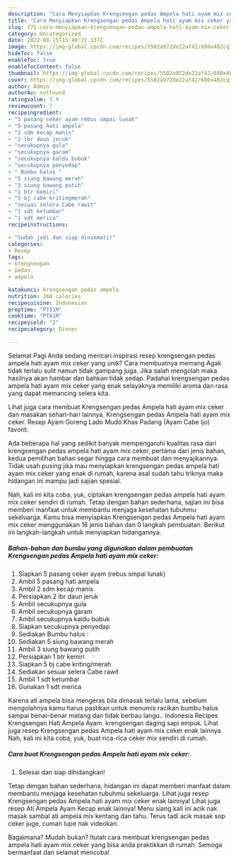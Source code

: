 ```yaml
---
description: "Cara Menyiapkan Krengsengan pedas Ampela hati ayam mix ceker yang Enak, Sempurna"
title: "Cara Menyiapkan Krengsengan pedas Ampela hati ayam mix ceker yang Enak, Sempurna"
slug: 771-cara-menyiapkan-krengsengan-pedas-ampela-hati-ayam-mix-ceker-yang-enak-sempurna
category: Uncategorized
date: 2022-08-15T15:40:21.137Z
image: https://img-global.cpcdn.com/recipes/5502a972de22af42/680x482cq70/krengsengan-pedas-ampela-hati-ayam-mix-ceker-foto-resep-utama.jpg
hideToc: false
enableToc: true
enableTocContent: false
thumbnail: https://img-global.cpcdn.com/recipes/5502a972de22af42/680x482cq70/krengsengan-pedas-ampela-hati-ayam-mix-ceker-foto-resep-utama.jpg
cover: https://img-global.cpcdn.com/recipes/5502a972de22af42/680x482cq70/krengsengan-pedas-ampela-hati-ayam-mix-ceker-foto-resep-utama.jpg
author: Admin
authorAv: notfound
ratingvalue: 3.9
reviewcount: 7
recipeingredient:
- "5 pasang ceker ayam rebus smpai lunak"
- "5 pasang hati ampela"
- "2 sdm kecap manis"
- "2 lbr daun jeruk"
- "secukupnya gula"
- "secukupnya garam"
- "secukupnya kaldu bubuk"
- "secukupnya penyedap"
- " Bumbu halus "
- "5 siung bawang merah"
- "3 siung bawang putih"
- "1 btr kemiri"
- "5 bj cabe kritingmerah"
- "sesuai selera Cabe rawit"
- "1 sdt ketumbar"
- "1 sdt merica"
recipeinstructions:

- "Sudah jadi dan siap dinikmati!"
categories:
- Resep
tags:
- krengsengan
- pedas
- ampela

katakunci: krengsengan pedas ampela 
nutrition: 268 calories
recipecuisine: Indonesian
preptime: "PT31M"
cooktime: "PT41M"
recipeyield: "2"
recipecategory: Dinner

---
```



Selamat Pagi Anda sedang mencari inspirasi resep krengsengan pedas ampela hati ayam mix ceker yang unik? Cara membuatnya memang Agak tidak terlalu sulit namun tidak gampang juga. Jika salah mengolah maka hasilnya akan hambar dan bahkan tidak sedap. Padahal krengsengan pedas ampela hati ayam mix ceker yang enak selayaknya memiliki aroma dan rasa yang dapat memancing selera kita.


Lihat juga cara membuat Krengsengan pedas Ampela hati ayam mix ceker dan masakan sehari-hari lainnya. Krengsengan pedas Ampela hati ayam mix ceker. Resep Ayam Goreng Lado Mudo Khas Padang (Ayam Cabe Ijo) favorit.

Ada beberapa hal yang sedikit banyak mempengaruhi kualitas rasa dari krengsengan pedas ampela hati ayam mix ceker, pertama dari jenis bahan, kedua pemilihan bahan segar hingga cara membuat dan menyajikannya. Tidak usah pusing jika mau menyiapkan krengsengan pedas ampela hati ayam mix ceker yang enak di rumah, karena asal sudah tahu triknya maka hidangan ini mampu jadi sajian spesial.


Nah, kali ini kita coba, yuk, ciptakan krengsengan pedas ampela hati ayam mix ceker sendiri di rumah. Tetap dengan bahan sederhana, sajian ini bisa memberi manfaat untuk membantu menjaga kesehatan tubuhmu sekeluarga. Kamu bisa menyiapkan Krengsengan pedas Ampela hati ayam mix ceker menggunakan 16 jenis bahan dan 0 langkah pembuatan. Berikut ini langkah-langkah untuk menyiapkan hidangannya.

<!--inarticleads1-->

##### Bahan-bahan dan bumbu yang digunakan dalam pembuatan Krengsengan pedas Ampela hati ayam mix ceker:

1. Siapkan 5 pasang ceker ayam (rebus smpai lunak)
1. Ambil 5 pasang hati ampela
1. Ambil 2 sdm kecap manis
1. Persiapkan 2 lbr daun jeruk
1. Ambil secukupnya gula
1. Ambil secukupnya garam
1. Ambil secukupnya kaldu bubuk
1. Siapkan secukupnya penyedap
1. Sediakan  Bumbu halus :
1. Sediakan 5 siung bawang merah
1. Ambil 3 siung bawang putih
1. Persiapkan 1 btr kemiri
1. Siapkan 5 bj cabe kriting/merah
1. Sediakan sesuai selera Cabe rawit
1. Ambil 1 sdt ketumbar
1. Gunakan 1 sdt merica


Karena ati ampela bisa mengeras bila dimasak terlalu lama, sebelum mengolahnya kamu harus pastikan untuk menumis racikan bumbu halus sampai benar-benar matang dan tidak berbau langu.. Indonesia Recipes Krengsengan Hati Ampela Ayam. krengsengan daging sapi empuk. Lihat juga resep Krengsengan pedas Ampela hati ayam mix ceker enak lainnya. Nah, kali ini kita coba, yuk, buat rica-rica ceker mix sendiri di rumah. 

<!--inarticleads2-->

##### Cara buat Krengsengan pedas Ampela hati ayam mix ceker:


1. Selesai dan siap dihidangkan!

Tetap dengan bahan sederhana, hidangan ini dapat memberi manfaat dalam membantu menjaga kesehatan tubuhmu sekeluarga. Lihat juga resep Krengsengan pedas Ampela hati ayam mix ceker enak lainnya! Lihat juga resep Ati Ampela Ayam Kecap enak lainnya! Menu siang kali ini acik nak masak sambal ati ampela mix kentang dan tahu. Terus tadi acik masak sop ceker juge, cuman lupe nak videokan. 

Bagaimana? Mudah bukan? Itulah cara membuat krengsengan pedas ampela hati ayam mix ceker yang bisa anda praktikkan di rumah. Semoga bermanfaat dan selamat mencoba!
